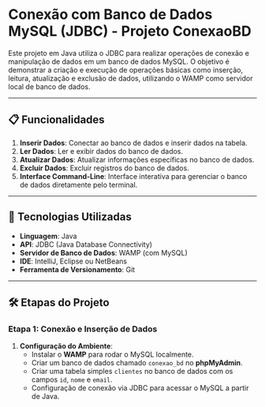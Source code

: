 # Conexão com Banco de Dados MySQL (JDBC) - Projeto ConexaoBD

Este projeto em Java utiliza o JDBC para realizar operações de conexão e manipulação de dados em um banco de dados MySQL. O objetivo é demonstrar a criação e execução de operações básicas como inserção, leitura, atualização e exclusão de dados, utilizando o WAMP como servidor local de banco de dados.




---

## 📋 Funcionalidades
1. **Inserir Dados**: Conectar ao banco de dados e inserir dados na tabela.
2. **Ler Dados**: Ler e exibir dados do banco de dados.
3. **Atualizar Dados**: Atualizar informações específicas no banco de dados.
4. **Excluir Dados**: Excluir registros do banco de dados.
5. **Interface Command-Line**: Interface interativa para gerenciar o banco de dados diretamente pelo terminal.

---

## 🔧 Tecnologias Utilizadas
- **Linguagem**: Java
- **API**: JDBC (Java Database Connectivity)
- **Servidor de Banco de Dados**: WAMP (com MySQL)
- **IDE**: IntelliJ, Eclipse ou NetBeans
- **Ferramenta de Versionamento**: Git

---

## 🛠️ Etapas do Projeto

### Etapa 1: Conexão e Inserção de Dados
1. **Configuração do Ambiente**:
   - Instalar o **WAMP** para rodar o MySQL localmente.
   - Criar um banco de dados chamado `conexao_bd` no **phpMyAdmin**.
   - Criar uma tabela simples `clientes` no banco de dados com os campos `id`, `nome` e `email`.
   - Configuração de conexão via JDBC para acessar o MySQL a partir de Java.


